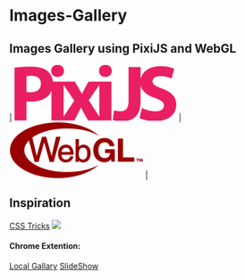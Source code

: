 # Images-Gallery
Images Gallery using PixiJS and WebGL
---
| <img src="https://raw.githubusercontent.com/circusdirem/Images-Gallery/main/.repofiles/icons/Pixijs.svg" height="100"> | <img src="https://raw.githubusercontent.com/circusdirem/Images-Gallery/main/.repofiles/icons/WebGl.svg" height="100"> |

## Inspiration

[CSS Tricks](https://css-tricks.com/building-an-images-gallery-using-pixijs-and-webgl/)
<img src="https://raw.githubusercontent.com/circusdirem/Images-Gallery/main/.repofiles/readme_files/s_9D83426E20A4AF07FC302A30198020A55A71B0CFDCF3AA77FCDE8656BA177B77_1558813948355_inspiration.gif" height="350">

#### Chrome Extention:
[Local Gallary](https://chrome.google.com/webstore/detail/localgalleryviewerextensi/opheklanmaieaeneebdohfpbjkhcgilk)
[SlideShow](https://chrome.google.com/webstore/detail/slideshow/dhfkiofcnkapfpcpcpaindoikmimefnc)


